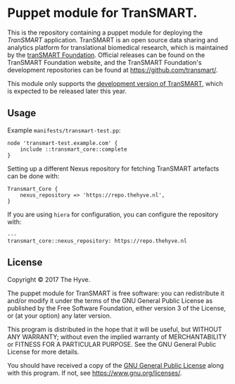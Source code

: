 # Puppet module for TranSMART.

This is the repository containing a puppet module for deploying the _TranSMART_ application.
TranSMART is an open source data sharing and analytics platform for translational biomedical research, which
is maintained by the [tranSMART Foundation](http://transmartfoundation.org). Official releases
can be found on the TranSMART Foundation website, and the TranSMART Foundation's development repositories
can be found at <https://github.com/transmart/>.

This module only supports the [development version of TranSMART](https://github.com/thehyve/transmart-core),
which is expected to be released later this year.

## Usage
Example `manifests/transmart-test.pp`:
```puppet
node 'transmart-test.example.com' {
    include ::transmart_core::complete
}
```
Setting up a different Nexus repository for fetching TranSMART artefacts can be done with:
```puppet
Transmart_Core {
    nexus_repository => 'https://repo.thehyve.nl',
}
```
If you are using `hiera` for configuration, you can configure the repository with:
```hiera
---
transmart_core::nexus_repository: https://repo.thehyve.nl
```


## License

Copyright &copy; 2017  The Hyve.

The puppet module for TranSMART is free software: you can redistribute it and/or modify it under the terms of the GNU General Public License as published by the Free Software Foundation, either version 3 of the License, or (at your option) any later version.

This program is distributed in the hope that it will be useful,
but WITHOUT ANY WARRANTY; without even the implied warranty of
MERCHANTABILITY or FITNESS FOR A PARTICULAR PURPOSE.  See the
GNU General Public License for more details.

You should have received a copy of the [GNU General Public License](gpl-3.0.txt) along with this program. If not, see https://www.gnu.org/licenses/.

